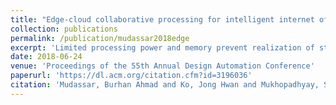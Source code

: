 ```yaml
---
title: "Edge-cloud collaborative processing for intelligent internet of things: a case study on smart surveillance"
collection: publications
permalink: /publication/mudassar2018edge
excerpt: 'Limited processing power and memory prevent realization of state of the art algorithms on the edge level. Offloading computations to the cloud comes with tradeoffs as compression techniques employed to conserve transmission bandwidth and energy adversely impact accuracy of the algorithm. In this paper, we propose collaborative processing to actively guide the output of the sensor to improve performance on the end application. We apply this methodology to smart surveillance specifically the task of object detection from video. Perceptual quality and object detection performance is characterized and improved under a variety of channel conditions.'
date: 2018-06-24
venue: 'Proceedings of the 55th Annual Design Automation Conference'
paperurl: 'https://dl.acm.org/citation.cfm?id=3196036'
citation: 'Mudassar, Burhan Ahmad and Ko, Jong Hwan and Mukhopadhyay, Saibal (2018). &quot;Edge-cloud collaborative processing for intelligent internet of things: a case study on smart surveillance&quot; <i>Proceedings of the 55th Annual Design Automation Conference</i>'
---
```


